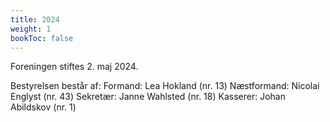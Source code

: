 ```yaml
---
title: 2024
weight: 1
bookToc: false
---
```


Foreningen stiftes 2. maj 2024.

Bestyrelsen består af:
Formand: Lea Hokland (nr. 13)
Næstformand: Nicolai Englyst (nr. 43)
Sekretær: Janne Wahlsted (nr. 18)
Kasserer: Johan Abildskov (nr. 1)